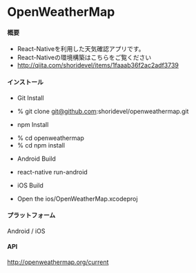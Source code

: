 # OpenWeatherMap

#### 概要
* React-Nativeを利用した天気確認アプリです。
* React-Nativeの環境構築はこちらをご覧ください
* http://qiita.com/shoridevel/items/1faaab36f2ac2adf3739

#### インストール
* Git Install
 - % git clone git@github.com:shoridevel/openweathermap.git
* npm Install
 - % cd openweathermap
 - % cd npm install
* Android Build
 - react-native run-android
* iOS Build
 - Open the ios/OpenWeatherMap.xcodeproj

#### プラットフォーム
Android / iOS

#### API
http://openweathermap.org/current
